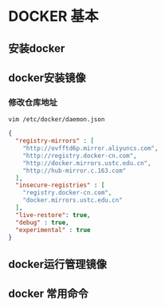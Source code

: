 # DOCKER 基本

## 安装docker

## docker安装镜像

### 修改仓库地址

```ba
vim /etc/docker/daemon.json
```

```json
{
  "registry-mirrors" : [
    "http://ovfftd6p.mirror.aliyuncs.com",
    "http://registry.docker-cn.com",
    "http://docker.mirrors.ustc.edu.cn",
    "http://hub-mirror.c.163.com"
  ],
  "insecure-registries" : [
    "registry.docker-cn.com",
    "docker.mirrors.ustc.edu.cn"
  ],
  "live-restore": true,
  "debug" : true,
  "experimental" : true
}

```



## 

## docker运行管理镜像

## docker 常用命令

